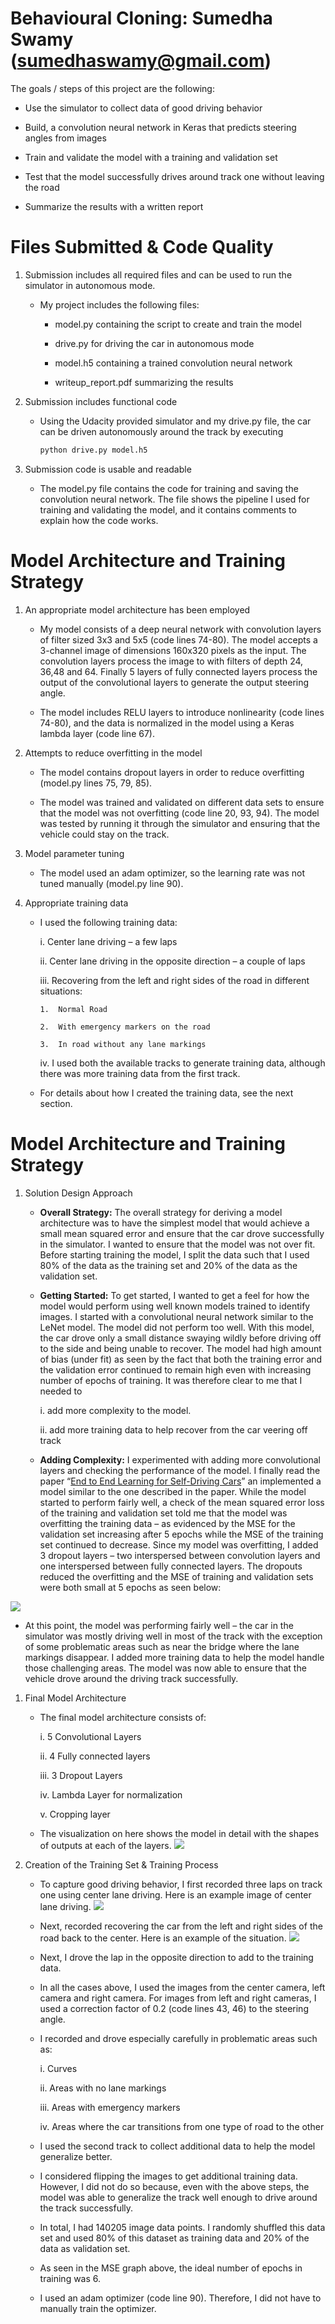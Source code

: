 Behavioural Cloning: Sumedha Swamy (sumedhaswamy@gmail.com)
============================================================

The goals / steps of this project are the following:

-   Use the simulator to collect data of good driving behavior

-   Build, a convolution neural network in Keras that predicts steering
    angles from images

-   Train and validate the model with a training and validation set

-   Test that the model successfully drives around track one without
    leaving the road

-   Summarize the results with a written report


[//]: # (Image References)

[MSE_Image]: ./media/MSE.png "Mean Squared Error Loss"
[Left_Recovery_Image]: ./media/left_recovery.jpg "Recovery from left side of road"
[Center_Driving_Image]: ./media/center_driving.jpg "Center Driving"
[Architecture_Image]: ./media/arch.png "Model Architecture"


Files Submitted & Code Quality
==============================

1.  Submission includes all required files and can be used to run the
    simulator in autonomous mode.

    -   My project includes the following files:

        -   model.py containing the script to create and train the model

        -   drive.py for driving the car in autonomous mode

        -   model.h5 containing a trained convolution neural network

        -   writeup\_report.pdf summarizing the results

2.  Submission includes functional code

    -   Using the Udacity provided simulator and my drive.py file, the
        car can be driven autonomously around the track by executing
        ``` python
		python drive.py model.h5
		```

3.  Submission code is usable and readable

    -   The model.py file contains the code for training and saving the
        convolution neural network. The file shows the pipeline I used
        for training and validating the model, and it contains comments
        to explain how the code works.

Model Architecture and Training Strategy
========================================

1.  An appropriate model architecture has been employed

    -   My model consists of a deep neural network with convolution
        layers of filter sized 3x3 and 5x5 (code lines 74-80). The model
        accepts a 3-channel image of dimensions 160x320 pixels as the
        input. The convolution layers process the image to with filters
        of depth 24, 36,48 and 64. Finally 5 layers of fully connected
        layers process the output of the convolutional layers to
        generate the output steering angle.

    -   The model includes RELU layers to introduce nonlinearity (code
        lines 74-80), and the data is normalized in the model using a
        Keras lambda layer (code line 67).

2.  Attempts to reduce overfitting in the model

    -   The model contains dropout layers in order to reduce overfitting
        (model.py lines 75, 79, 85).

    -   The model was trained and validated on different data sets to
        ensure that the model was not overfitting (code line 20, 93,
        94). The model was tested by running it through the simulator
        and ensuring that the vehicle could stay on the track.

3.  Model parameter tuning

    -   The model used an adam optimizer, so the learning rate was not
        tuned manually (model.py line 90).

4.  Appropriate training data

    -   I used the following training data:

        i.  Center lane driving – a few laps

        ii. Center lane driving in the opposite direction – a couple of laps

        iii. Recovering from the left and right sides of the road in different situations:

            1.  Normal Road

            2.  With emergency markers on the road

            3.  In road without any lane markings

        iv. I used both the available tracks to generate training data, although there was more training data from the first track.

    -   For details about how I created the training data, see the next section.

Model Architecture and Training Strategy
========================================

1.  Solution Design Approach

    -   **Overall Strategy:** The overall strategy for deriving a model
        architecture was to have the simplest model that would achieve a
        small mean squared error and ensure that the car drove
        successfully in the simulator. I wanted to ensure that the model
        was not over fit. Before starting training the model, I split
        the data such that I used 80% of the data as the training set
        and 20% of the data as the validation set.

    -   **Getting Started:** To get started, I wanted to get a feel for
        how the model would perform using well known models trained to
        identify images. I started with a convolutional neural network
        similar to the LeNet model. The model did not perform too well.
        With this model, the car drove only a small distance swaying
        wildly before driving off to the side and being unable to
        recover. The model had high amount of bias (under fit) as seen
        by the fact that both the training error and the validation
        error continued to remain high even with increasing number of
        epochs of training. It was therefore clear to me that I needed
        to

        i.  add more complexity to the model.

        ii. add more training data to help recover from the car veering off track

    -   **Adding Complexity:** I experimented with adding more
        convolutional layers and checking the performance of the model.
        I finally read the paper “[End to End Learning for Self-Driving
        Cars](https://arxiv.org/abs/1604.07316)” an implemented a model
        similar to the one described in the paper. While the model
        started to perform fairly well, a check of the mean squared
        error loss of the training and validation set told me that the
        model was overfitting the training data – as evidenced by the
        MSE for the validation set increasing after 5 epochs while the
        MSE of the training set continued to decrease. Since my model
        was overfitting, I added 3 dropout layers – two interspersed
        between convolution layers and one interspersed between fully
        connected layers. The dropouts reduced the overfitting and the
        MSE of training and validation sets were both small at 5 epochs
        as seen below:

![](media/MSE.png)

-   At this point, the model was performing fairly well – the car in the
    simulator was mostly driving well in most of the track with the
    exception of some problematic areas such as near the bridge where
    the lane markings disappear. I added more training data to help the
    model handle those challenging areas. The model was now able to
    ensure that the vehicle drove around the driving track successfully.

1.  Final Model Architecture

    -   The final model architecture consists of:

        i.  5 Convolutional Layers

        ii. 4 Fully connected layers

        iii. 3 Dropout Layers

        iv. Lambda Layer for normalization

        v.  Cropping layer

    -   The visualization on here shows the model in detail with
        the shapes of outputs at each of the layers. ![](media/arch.png)

2.  Creation of the Training Set & Training Process

    -   To capture good driving behavior, I first recorded three laps on
        track one using center lane driving. Here is an example image of
        center lane driving. ![](media/center_driving.jpg)

    -   Next, recorded recovering the car from the left and right sides
        of the road back to the center. Here is an example of the
        situation. ![](media/left_recovery.jpg)

    -   Next, I drove the lap in the opposite direction to add to the
        training data.

    -   In all the cases above, I used the images from the center
        camera, left camera and right camera. For images from left and
        right cameras, I used a correction factor of 0.2 (code lines
        43, 46) to the steering angle.

    -   I recorded and drove especially carefully in problematic areas such as:

        i.  Curves

        ii. Areas with no lane markings

        iii. Areas with emergency markers

        iv. Areas where the car transitions from one type of road to the other

    -   I used the second track to collect additional data to help the
        model generalize better.

    -   I considered flipping the images to get additional training
        data. However, I did not do so because, even with the above
        steps, the model was able to generalize the track well enough to
        drive around the track successfully.

    -   In total, I had 140205 image data points. I randomly shuffled
        this data set and used 80% of this dataset as training data and
        20% of the data as validation set.

    -   As seen in the MSE graph above, the ideal number of epochs in
        training was 6.

    -   I used an adam optimizer (code line 90). Therefore, I did not
        have to manually train the optimizer.


